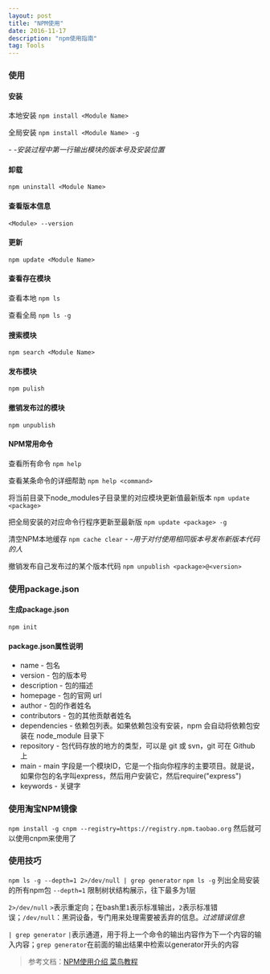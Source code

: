 ```yaml
---
layout: post
title: "NPM使用"
date: 2016-11-17
description: "npm使用指南"
tag: Tools
---
```


### 使用
#### 安装
本地安装
`npm install <Module Name>`

全局安装
`npm install <Module Name> -g`

*- -安装过程中第一行输出模块的版本号及安装位置*
#### 卸载
`npm uninstall <Module Name>`
#### 查看版本信息
`<Module> --version`
#### 更新
`npm update <Module Name>`
#### 查看存在模块
查看本地
`npm ls`

查看全局
`npm ls -g`
#### 搜索模块
`npm search <Module Name>`
#### 发布模块
`npm pulish`
#### 撤销发布过的模块
`npm unpublish`
#### NPM常用命令
查看所有命令
`npm help`

查看某条命令的详细帮助
`npm help <command>`

将当前目录下node_modules子目录里的对应模块更新值最新版本
`npm update <package>`

把全局安装的对应命令行程序更新至最新版
`npm update <package> -g`

清空NPM本地缓存
`npm cache clear`
*- -用于对付使用相同版本号发布新版本代码的人*

撤销发布自己发布过的某个版本代码
`npm unpublish <package>@<version>`
### 使用package.json
#### 生成package.json
`npm init`
#### package.json属性说明
-	name - 包名
-	version - 包的版本号
-	description - 包的描述
-	homepage - 包的官网 url
-	author - 包的作者姓名
-	contributors - 包的其他贡献者姓名
-	dependencies - 依赖包列表。如果依赖包没有安装，npm 会自动将依赖包安装在 node_module 目录下
-	repository - 包代码存放的地方的类型，可以是 git 或 svn，git 可在 Github 上
-	main - main 字段是一个模块ID，它是一个指向你程序的主要项目。就是说，如果你包的名字叫express，然后用户安装它，然后require("express")
-	keywords - 关键字

### 使用淘宝NPM镜像
`npm install -g cnpm --registry=https://registry.npm.taobao.org`
然后就可以使用cnpm来使用了
### 使用技巧
`npm ls -g --depth=1 2>/dev/null | grep generator`
`npm ls -g` 列出全局安装的所有npm包
`--depth=1` 限制树状结构展示，往下最多为1层

`2>/dev/null` `>`表示重定向；在bash里`1`表示标准输出，`2`表示标准错误；`/dev/null`：黑洞设备，专门用来处理需要被丢弃的信息。*过滤错误信息*

`| grep generator` `|`表示通道，用于将上一个命令的输出内容作为下一个内容的输入内容；`grep generator`在前面的输出结果中检索以generator开头的内容
> 参考文档：[NPM使用介绍 菜鸟教程](http://www.runoob.com/nodejs/nodejs-npm.html)